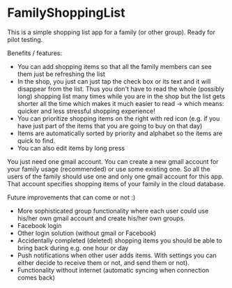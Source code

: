 # FamilyShoppingList
This is a simple shopping list app for a family (or other group). Ready for pilot testing. 

Benefits / features:
- You can add shopping items so that all the family members can see them just be refreshing the list
- In the shop, you just can just tap the check box or its text and it will disappear from the list. Thus you don't have to read the whole (possibly long) shopping list many times while you are in the shop but the list gets shorter all the time which makes it much easier to read -> which means: quicker and less stressful shopping experience!
- You can prioritize shopping items on the right with red icon (e.g. if you have just part of the items that you are going to buy on that day)
- Items are automatically sorted by priority and alphabet so the items are quick to find.
- You can also edit items by long press

You just need one gmail account. You can create a new gmail account for your family usage (recommended) or use some 
existing one. So all the users of the family should use one and only one gmail account for this app. That account 
specifies shopping items of your family in the cloud database.

Future improvements that can come or not :)
- More sophisticated group functionality where each user could use his/her own gmail account and create his/her own groups. 
- Facebook login
- Other login solution (without gmail or Facebook)
- Accidentally completed (deleted) shopping items you should be able to bring back during e.g. one hour or day
- Push notifications when other user adds items. With settings you can either decide to receive them or not, and send them or not).
- Functionality without internet (automatic syncing when connection comes back)
